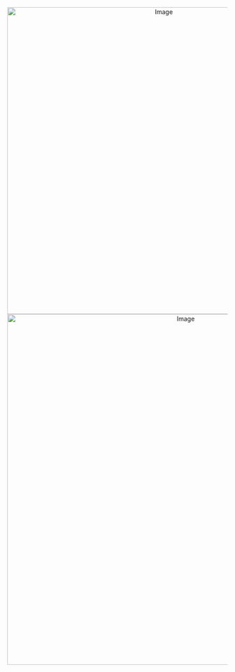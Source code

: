 


<div align="center">

  <picture>
    <img src="https://i.imgur.com/4YxP4mJ.png" width="700" alt="Image">
  </picture>
    <picture>
    <img src="https://i.imgur.com/EwPdQft.png" width="800" alt="Image">
  </picture>
</div>

